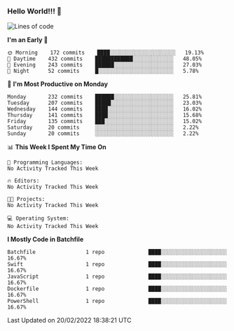 ### Hello World!!! 👋

<!--
**kekotek/kekotek** is a ✨ _special_ ✨ repository because its `README.md` (this file) appears on your GitHub profile.

Here are some ideas to get you started:

- 🔭 I’m currently working on ...
- 🌱 I’m currently learning ...
- 👯 I’m looking to collaborate on ...
- 🤔 I’m looking for help with ...
- 💬 Ask me about ...
- 📫 How to reach me: ...
- 😄 Pronouns: ...
- ⚡ Fun fact: ...
-->

<!--START_SECTION:waka-->
![Lines of code](https://img.shields.io/badge/From%20Hello%20World%20I%27ve%20Written-19%20Thousand%20lines%20of%20code-blue)

**I'm an Early 🐤** 

```text
🌞 Morning    172 commits    ████░░░░░░░░░░░░░░░░░░░░░   19.13% 
🌆 Daytime    432 commits    ████████████░░░░░░░░░░░░░   48.05% 
🌃 Evening    243 commits    ██████░░░░░░░░░░░░░░░░░░░   27.03% 
🌙 Night      52 commits     █░░░░░░░░░░░░░░░░░░░░░░░░   5.78%

```
📅 **I'm Most Productive on Monday** 

```text
Monday       232 commits    ██████░░░░░░░░░░░░░░░░░░░   25.81% 
Tuesday      207 commits    █████░░░░░░░░░░░░░░░░░░░░   23.03% 
Wednesday    144 commits    ████░░░░░░░░░░░░░░░░░░░░░   16.02% 
Thursday     141 commits    ████░░░░░░░░░░░░░░░░░░░░░   15.68% 
Friday       135 commits    ███░░░░░░░░░░░░░░░░░░░░░░   15.02% 
Saturday     20 commits     ░░░░░░░░░░░░░░░░░░░░░░░░░   2.22% 
Sunday       20 commits     ░░░░░░░░░░░░░░░░░░░░░░░░░   2.22%

```


📊 **This Week I Spent My Time On** 

```text
💬 Programming Languages: 
No Activity Tracked This Week

🔥 Editors: 
No Activity Tracked This Week

🐱‍💻 Projects: 
No Activity Tracked This Week

💻 Operating System: 
No Activity Tracked This Week

```

**I Mostly Code in Batchfile** 

```text
Batchfile                1 repo              ████░░░░░░░░░░░░░░░░░░░░░   16.67% 
Swift                    1 repo              ████░░░░░░░░░░░░░░░░░░░░░   16.67% 
JavaScript               1 repo              ████░░░░░░░░░░░░░░░░░░░░░   16.67% 
Dockerfile               1 repo              ████░░░░░░░░░░░░░░░░░░░░░   16.67% 
PowerShell               1 repo              ████░░░░░░░░░░░░░░░░░░░░░   16.67%

```



 Last Updated on 20/02/2022 18:38:21 UTC
<!--END_SECTION:waka-->
